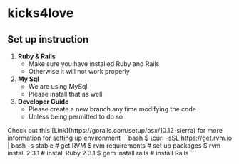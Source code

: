 # kicks4love

## Set up instruction

<ol>
<li>
<b>Ruby & Rails</b>
<ul>
<li>Make sure you have installed Ruby and Rails</li>
<li>Otherwise it will not work properly</li>
</ul>
</li>
<li>
<b>My Sql</b>
<ul>
<li>We are using MySql</li>
<li>Please install that as well</li>
</ul>
<li>
<b>Developer Guide</b>
<ul>
<li>Please create a new branch any time modifying the code</li>
<li>Unless being permitted to do so</li>
</ul>
</ol>
Check out this [Link](https://gorails.com/setup/osx/10.12-sierra) for more information for setting up environment
```bash
$ \curl -sSL https://get.rvm.io | bash -s stable    # get RVM
$ rvm requirements                                  # set up packages
$ rvm install 2.3.1                                 # install Ruby 2.3.1
$ gem install rails                                 # install Rails
```
